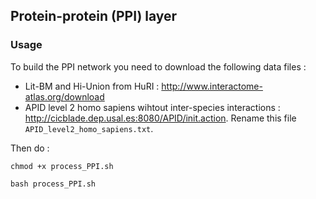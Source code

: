 ## Protein-protein (PPI) layer

### Usage

To build the PPI network you need to download the following data files :
- Lit-BM and Hi-Union from HuRI : http://www.interactome-atlas.org/download 
- APID level 2 homo sapiens wihtout inter-species interactions : http://cicblade.dep.usal.es:8080/APID/init.action. Rename this file ```APID_level2_homo_sapiens.txt```.


Then do :


```chmod +x process_PPI.sh```


```bash process_PPI.sh```
